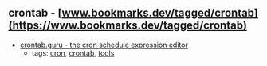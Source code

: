 crontab - [www.bookmarks.dev/tagged/crontab](https://www.bookmarks.dev/tagged/crontab)
---
* [crontab.guru - the cron schedule expression editor](https://crontab.guru/)
    * tags: [cron](../tagged/cron.md), [crontab](../tagged/crontab.md), [tools](../tagged/tools.md)
